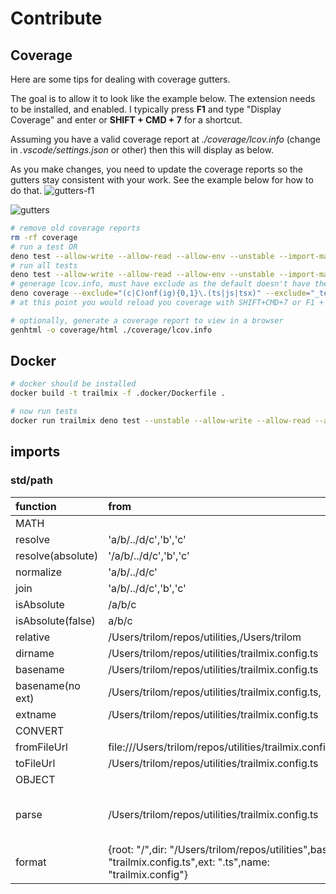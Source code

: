 # Contribute

## Coverage

Here are some tips for dealing with coverage gutters.

The goal is to allow it to look like the example below. The extension needs to be installed, and enabled. I typically press **F1** and type "Display Coverage" and enter or **SHIFT + CMD + 7** for a shortcut.

Assuming you have a valid coverage report at _./coverage/lcov.info_ (change in _.vscode/settings.json_ or other) then this will display as below.

As you make changes, you need to update the coverage reports so the gutters stay consistent with your work. See the example below for how to do that. ![gutters-f1](https://trailmix-images.s3.amazonaws.com/utilities/f1.png)

![gutters](https://trailmix-images.s3.amazonaws.com/utilities/gutters.png)

```bash
# remove old coverage reports
rm -rf coverage
# run a test OR
deno test --allow-write --allow-read --allow-env --unstable --import-map=import_map.json --fail-fast --coverage=./coverage/output src/common/file_test.ts
# run all tests
deno test --allow-write --allow-read --allow-env --unstable --import-map=import_map.json --fail-fast --coverage=./coverage/output
# generage lcov.info, must have exclude as the default doesn't have the _
deno coverage --exclude="(c|C)onf(ig){0,1}\.(ts|js|tsx)" --exclude="_test\.(ts|js)" --unstable ./coverage --lcov > ./coverage/lcov.info
# at this point you would reload you coverage with SHIFT+CMD+7 or F1 + "Display Coverage" + enter

# optionally, generate a coverage report to view in a browser
genhtml -o coverage/html ./coverage/lcov.info
```

## Docker

```bash
# docker should be installed
docker build -t trailmix -f .docker/Dockerfile .

# now run tests
docker run trailmix deno test --unstable --allow-write --allow-read --allow-env --import-map=import_map.json
```

## imports

### std/path
|function|	from|	to|
|:--|:--|:--|
|MATH		||
resolve|	'a/b/../d/c','b','c'|	/Users/trilom/repos/utilities/a/d/c/b/c
resolve(absolute)	|'/a/b/../d/c','b','c'|	/a/d/c/b/c
normalize|	'a/b/../d/c'|	a/d/c
join|	'a/b/../d/c','b','c'|	a/d/c/b/c
isAbsolute|	/a/b/c|	true
isAbsolute(false)|	a/b/c	|false
relative|	/Users/trilom/repos/utilities,/Users/trilom	|../../
dirname|	/Users/trilom/repos/utilities/trailmix.config.ts|	/Users/trilom/repos/utilities
basename|	/Users/trilom/repos/utilities/trailmix.config.ts|	trailmix.config.ts
basename(no ext)|	/Users/trilom/repos/utilities/trailmix.config.ts, |.ts	trailmix.config
extname|	/Users/trilom/repos/utilities/trailmix.config.ts|	.ts
CONVERT		||
fromFileUrl|	file:///Users/trilom/repos/utilities/trailmix.config.ts	|/Users/trilom/repos/utilities/trailmix.config.ts
toFileUrl|	/Users/trilom/repos/utilities/trailmix.config.ts|	file:///Users/trilom/repos/utilities/trailmix.config.ts
OBJECT		||
parse|	/Users/trilom/repos/utilities/trailmix.config.ts|	{root: "/",dir: "/Users/bkillian/trailmix/utilities",base: "trailmix.config.ts",ext: ".ts",name: "trailmix.config"}
format|	{root: "/",dir: "/Users/trilom/repos/utilities",base: "trailmix.config.ts",ext: ".ts",name: "trailmix.config"}|	/Users/trilom/repos/utilities/trailmix.config.ts